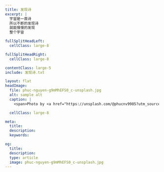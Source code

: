 ```yaml
---
title: 发现诗
excerpt: |
  宇宙是一首诗
  所以不断的发现诗
  就能慢慢的发现
  整个宇宙

fullSplitHeadLeft:
  cellClass: large-8

fullSplitHeadRight:
  cellClass: large-8

contentClass: large-5
include: 发现诗.txt

layout: flat
headImage:
  file: phuc-nguyen-g9mMhEFS0_c-unsplash.jpg
  alt: sample alt
  caption: |
    <span>Photo by <a href="https://unsplash.com/@phucnv9985?utm_source=unsplash&amp;utm_medium=referral&amp;utm_content=creditCopyText">phuc nguyen</a> on <a href="https://unsplash.com/collections/11645368/stars?utm_source=unsplash&amp;utm_medium=referral&amp;utm_content=creditCopyText">Unsplash</a></span>

  cellClass: large-8

meta:
  title:
  description:
  keywords:

og:
  title:
  description:
  type: article
  image: phuc-nguyen-g9mMhEFS0_c-unsplash.jpg
---
```


